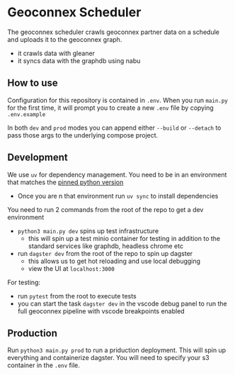 # Geoconnex Scheduler

The geoconnex scheduler crawls geoconnex partner data on a schedule and uploads it to the geoconnex graph.

- it crawls data with gleaner
- it syncs data with the graphdb using nabu

## How to use

Configuration for this repository is contained in `.env`. When you run `main.py` for the first time, it will prompt you to create a new `.env` file by copying `.env.example`

In both `dev` and `prod` modes you can append either `--build` or `--detach` to pass those args to the underlying compose project.

## Development

We use `uv` for dependency management. You need to be in an environment that matches the [pinned python version](./.python-version)

- Once you are n that environment run `uv sync` to install dependencies

You need to run 2 commands from the root of the repo to get a dev environment

- `python3 main.py dev` spins up test infrastructure
  - this will spin up a test minio container for testing in addition to the standard services like graphdb, headless chrome etc
- run `dagster dev` from the root of the repo to spin up dagster
  - this allows us to get hot reloading and use local debugging
  - view the UI at `localhost:3000`

For testing:

- run `pytest` from the root to execute tests
- you can start the task `dagster dev` in the vscode debug panel to run the full geoconnex pipeline with vscode breakpoints enabled

## Production

Run `python3 main.py prod` to run a priduction deployment. This will spin up everything and containerize dagster. You will need to specify your s3 container in the `.env` file.
